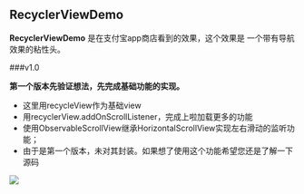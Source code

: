 ## RecyclerViewDemo ##

**RecyclerViewDemo** 是在支付宝app商店看到的效果，这个效果是
一个带有导航效果的粘性头。

###v1.0

**第一个版本先验证想法，先完成基础功能的实现。**

- 这里用recycleView作为基础view
- 用recyclerView.addOnScrollListener，完成上啦加载更多的功能
- 使用ObservableScrollView继承HorizontalScrollView实现左右滑动的监听功能；
- 由于是第一个版本，未对其封装。如果想了使用这个功能希望您还是了解一下源码


![](https://github.com/chengcnaplex/RecyclerViewDemo/blob/master/gif/StickySrcollView.gif)

